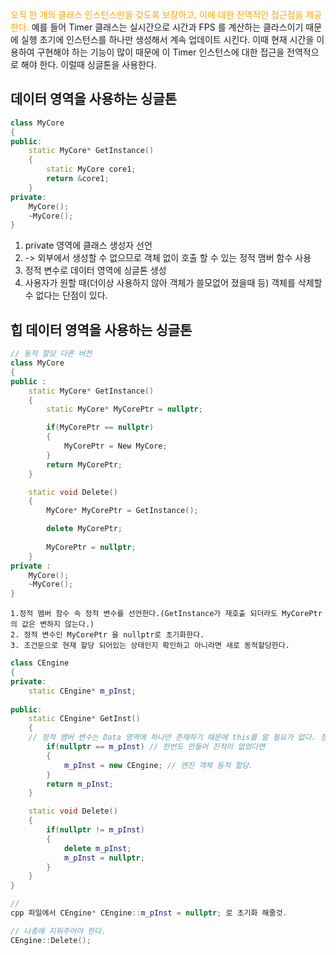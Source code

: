 <span style="color:orange">오직 한 개의 클래스 인스턴스만을 갖도록 보장하고, 이에 대한 전역적인 접근점을 제공한다.</span>
예를 들어 Timer 클래스는 실시간으로 시간과 FPS 를 계산하는 클라스이기 때문에 실행 초기에 인스턴스를 하나만 생성해서 계속 업데이트 시킨다. 이때 현재 시간을 이용하여 구현해야 하는 기능이 많이 때문에 이 Timer 인스턴스에 대한 접근을 전역적으로 해야 한다. 이럴때 싱글톤을 사용한다.

## 데이터 영역을 사용하는 싱글톤

```c++
class MyCore
{
public:
	static MyCore* GetInstance()
	{
		static MyCore core1;
		return &core1;
	}
private:
	MyCore();
	~MyCore();
}
```
1. private 영역에 클래스 생성자 선언
2. -> 외부에서 생성할 수 없으므로 객체 없이 호출 할 수 있는 정적 맴버 함수 사용
3. 정적 변수로 데이터 영역에 싱글톤 생성
4. 사용자가 원할 때(더이상 사용하지 않아 객체가 쓸모없어 졌을때 등) 객체를 삭제할 수 없다는 단점이 있다.

##  힙 데이터 영역을 사용하는 싱글톤


```c++
// 동적 할당 다른 버전
class MyCore
{
public :
	static MyCore* GetInstance()
	{
		static MyCore* MyCorePtr = nullptr;

		if(MyCorePtr == nullptr)
		{
			MyCorePtr = New MyCore;
		}
		return MyCorePtr;
	}

	static void Delete()
	{
		MyCore* MyCorePtr = GetInstance();

		delete MyCorePtr;
		
		MyCorePtr = nullptr;
	}
private :
	MyCore();
	~MyCore();
}
```
	1.정적 맴버 함수 속 정적 변수를 선언한다.(GetInstance가 재호출 되더라도 MyCorePtr의 값은 변하지 않는다.)
	2. 정적 변수인 MyCorePtr 을 nullptr로 초기화한다.
	3. 조건문으로 현재 할당 되어있는 상태인지 확인하고 아니라면 새로 동적할당한다.

```c++
class CEngine
{
private:
	static CEngine* m_pInst;
	
public:
	static CEngine* GetInst()
	{
	// 정적 맴버 변수는 Data 영역에 하나만 존재하기 때문에 this를 알 필요가 없다. 정적 맴버 함수에서도 접근이 가능하다.
		if(nullptr == m_pInst) // 한번도 만들어 진적이 없었다면
		{
			m_pInst = new CEngine; // 엔진 객체 동적 할당.
		}
		return m_pInst;
	}

	static void Delete()
	{
		if(nullptr != m_pInst)
		{
			delete m_pInst;
			m_pInst = nullptr;
		}
	}
}

//
cpp 파일에서 CEngine* CEngine::m_pInst = nullptr; 로 초기화 해줄것.

// 나중에 지워주어야 한다. 
CEngine::Delete();


```

